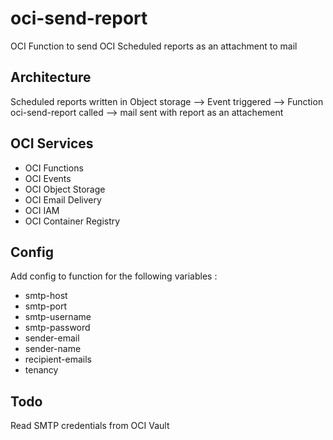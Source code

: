 # oci-send-report

OCI Function to send OCI Scheduled reports as an attachment to mail

## Architecture

Scheduled reports written in Object storage --> Event triggered --> Function oci-send-report called --> mail sent with report as an attachement

## OCI Services

- OCI Functions
- OCI Events
- OCI Object Storage
- OCI Email Delivery
- OCI IAM
- OCI Container Registry

## Config

Add config to function for the following variables :
- smtp-host
- smtp-port
- smtp-username
- smtp-password
- sender-email
- sender-name
- recipient-emails
- tenancy

## Todo

Read SMTP credentials from OCI Vault
